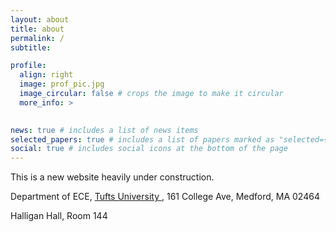 ```yaml
---
layout: about
title: about
permalink: /
subtitle: 

profile:
  align: right
  image: prof_pic.jpg
  image_circular: false # crops the image to make it circular
  more_info: >
    

news: true # includes a list of news items
selected_papers: true # includes a list of papers marked as "selected={true}"
social: true # includes social icons at the bottom of the page
---
```


This is a new website heavily under construction.

Department of ECE, <a href='https://engineering.tufts.edu/ece/'> Tufts University </a>, 161 College Ave, Medford, MA 02464

Halligan Hall, Room 144 
